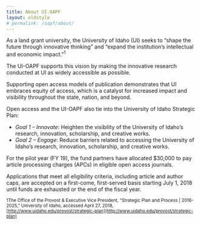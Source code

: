 ```yaml
---
title: About UI-OAPF
layout: oldstyle
# permalink: /oapf/about/
---
```


As a land grant university, the University of Idaho (UI) seeks to “shape the future through innovative thinking” and “expand the institution’s intellectual and economic impact.”<sup>1</sup> 

The UI-OAPF supports this vision by making the innovative research conducted at UI as widely accessible as possible.

Supporting open access models of publication demonstrates that UI embraces equity of access, which is a catalyst for increased impact and visibility throughout the state, nation, and beyond.

Open access and the UI-OAPF also tie into the University of Idaho Strategic Plan:
* *Goal 1 – Innovate*: Heighten the visibility of the University of Idaho’s research, innovation, scholarship, and creative works.
* *Goal 2 – Engage*: Reduce barriers related to accessing the University of Idaho’s research, innovation, scholarship, and creative works.

For the pilot year (FY 19), the fund partners have allocated $30,000 to pay article processing charges (APCs) in eligible open access journals. 

Applications that meet all eligibility criteria, including article and author caps, are accepted on a first-come, first-served basis starting July 1, 2018 until funds are exhausted or the end of the fiscal year.

<sup>1</sui>The Office of the Provost & Executive Vice President, “Strategic Plan and Process | 2016-2025,” University of Idaho, accessed April 27, 2018, [http://www.uidaho.edu/provost/strategic-plan](http://www.uidaho.edu/provost/strategic-plan)
